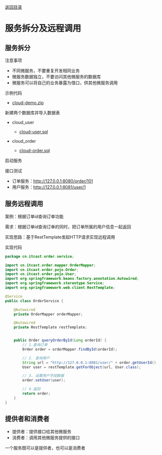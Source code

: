 [返回目录](/blog/microservices/index)

# 服务拆分及远程调用

## 服务拆分

注意事项

- 不同微服务，不要重复开发相同业务
- 微服务数据独立，不要访问其他微服务的数据库
- 微服务可以将自己的业务暴露为借口，供其他微服务调用

示例代码

- <a href="/blog/microservices/microservices-example-code/cloud-demo.zip" download="cloud-demo.zip">cloud-demo.zip</a>

新建两个数据库并导入数据表

- cloud_user
    - <a href="/blog/microservices/microservices-example-code/cloud-user.sql" download="cloud-user">cloud-user.sql</a>

- cloud_order
    - <a href="/blog/microservices/microservices-example-code/cloud-order.sql" download="cloud-order.sql">cloud-order.sql</a>

启动服务

接口测试

- 订单服务：http://127.0.0.1:8080/order/101
- 用户服务：http://127.0.0.1:8081/user/1

## 服务远程调用

案例：根据订单id查询订单功能

需求：根据订单id查询订单的同时，把订单所属的用户信息一起返回

实现思路：基于RestTemplate发起HTTP请求实现远程调用

实现代码

```java
package cn.itcast.order.service;

import cn.itcast.order.mapper.OrderMapper;
import cn.itcast.order.pojo.Order;
import cn.itcast.order.pojo.User;
import org.springframework.beans.factory.annotation.Autowired;
import org.springframework.stereotype.Service;
import org.springframework.web.client.RestTemplate;

@Service
public class OrderService {

    @Autowired
    private OrderMapper orderMapper;

    @Autowired
    private RestTemplate restTemplate;


    public Order queryOrderById(Long orderId) {
        // 1.查询订单
        Order order = orderMapper.findById(orderId);

        // 2. 查询用户
        String url = "http://127.0.0.1:8081/user/" + order.getUserId();
        User user = restTemplate.getForObject(url, User.class);

        // 3. 设置用户字段数据
        order.setUser(user);

        // 4.返回
        return order;
    }
}

```

## 提供者和消费者

- 提供者：提供接口给其他微服务
- 消费者：调用其他微服务提供的接口

一个服务既可以是提供者，也可以是消费者

